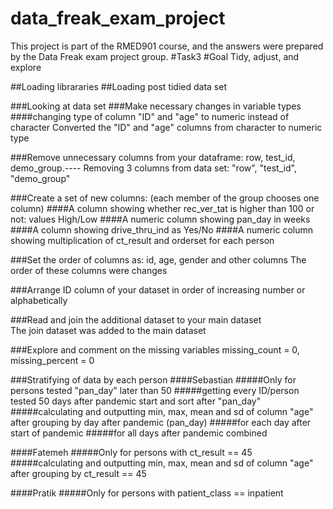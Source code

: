 # data_freak_exam_project
This project is part of the RMED901 course, and the answers were prepared by the Data Freak exam project group.
#Task3
#Goal
Tidy, adjust, and explore

##Loading librararies
##Loading post tidied data set 

###Looking at data set 
###Make necessary changes in variable types
####changing type of column "ID" and "age" to numeric instead of character
Converted the "ID" and "age" columns from character to numeric type

###Remove unnecessary columns from your dataframe: row, test_id, demo_group.----
Removing 3 columns from data set: "row", "test_id", "demo_group"

###Create a set of new columns: (each member of the group chooses one column)
####A column showing whether rec_ver_tat is higher than 100 or not: values High/Low
####A numeric column showing pan_day in weeks
####A column showing drive_thru_ind as Yes/No
####A numeric column showing multiplication of ct_result and orderset for each person

###Set the order of columns as: id, age, gender and other columns
The order of these columns were changes 

###Arrange ID column of your dataset in order of increasing number or alphabetically

###Read and join the additional dataset to your main dataset\
The join dataset was added to the main dataset

###Explore and comment on the missing variables
missing_count = 0, missing_percent = 0 

###Stratifying of data by each person
####Sebastian
#####Only for persons tested "pan_day" later than 50 
#####getting every ID/person tested 50 days after pandemic start and sort after "pan_day"
#####calculating and outputting min, max, mean and sd of column "age" after grouping by day after pandemic (pan_day)
#####for each day after start of pandemic
#####for all days after pandemic combined

####Fatemeh
#####Only for persons with ct_result == 45
#####calculating and outputting min, max, mean and sd of column "age" after grouping by ct_result == 45

####Pratik
#####Only for persons with patient_class == inpatient
